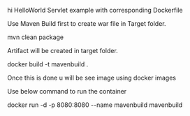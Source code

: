 hi
HelloWorld Servlet example with corresponding Dockerfile

Use Maven Build first to create war file in Target folder.

mvn clean package

Artifact will be created in target folder.

docker build -t mavenbuild .

Once this is done u will be see image using docker images

Use below command to run the container

docker run -d -p 8080:8080 --name mavenbuild mavenbuild

